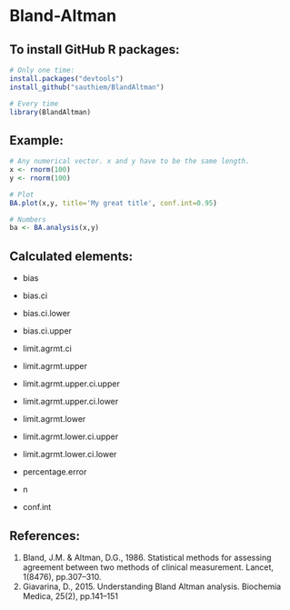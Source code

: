 # Bland-Altman

## To install GitHub R packages:

```R
# Only one time:
install.packages("devtools")
install_github("sauthiem/BlandAltman")

# Every time
library(BlandAltman)
```


## Example:

```R
# Any numerical vector. x and y have to be the same length.
x <- rnorm(100)
y <- rnorm(100)

# Plot
BA.plot(x,y, title='My great title', conf.int=0.95)

# Numbers
ba <- BA.analysis(x,y)
```

## Calculated elements:

- bias
- bias.ci
- bias.ci.lower
- bias.ci.upper
- limit.agrmt.ci

- limit.agrmt.upper
- limit.agrmt.upper.ci.upper
- limit.agrmt.upper.ci.lower

- limit.agrmt.lower
- limit.agrmt.lower.ci.upper
- limit.agrmt.lower.ci.lower

- percentage.error
- n
- conf.int


## References:

1) Bland, J.M. & Altman, D.G., 1986. Statistical methods for assessing agreement between two methods of clinical measurement. Lancet, 1(8476), pp.307–310.
2) Giavarina, D., 2015. Understanding Bland Altman analysis. Biochemia Medica, 25(2), pp.141–151
